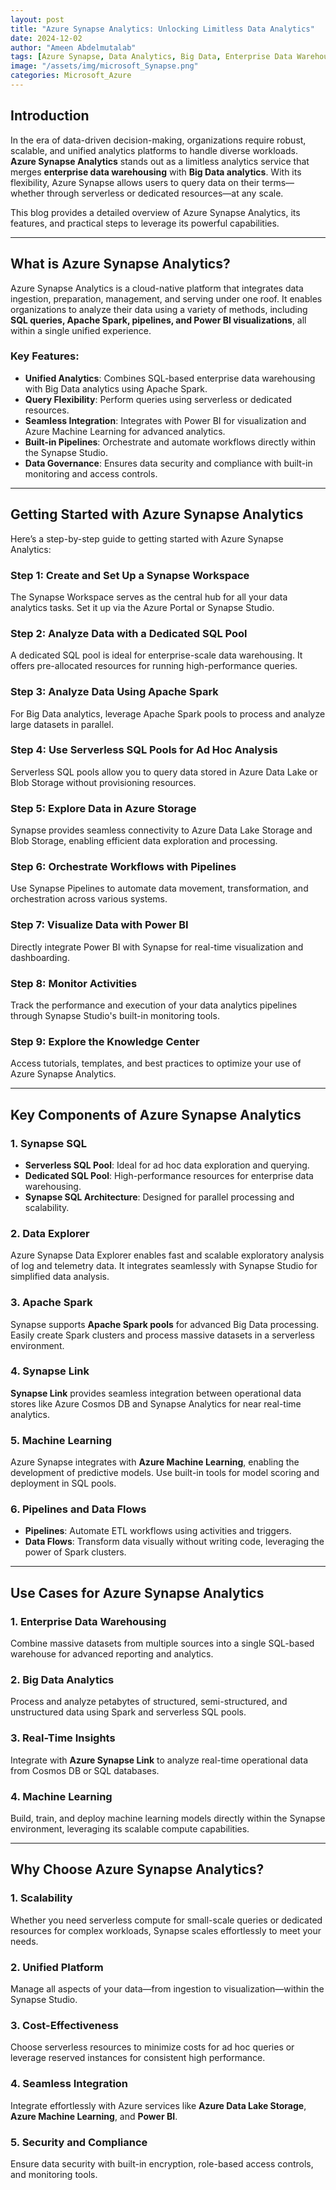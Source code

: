 ```yaml
---
layout: post
title: "Azure Synapse Analytics: Unlocking Limitless Data Analytics"
date: 2024-12-02
author: "Ameen Abdelmutalab"
tags: [Azure Synapse, Data Analytics, Big Data, Enterprise Data Warehousing, Azure]
image: "/assets/img/microsoft_Synapse.png"
categories: Microsoft_Azure
---
```


## Introduction

In the era of data-driven decision-making, organizations require robust, scalable, and unified analytics platforms to handle diverse workloads. **Azure Synapse Analytics** stands out as a limitless analytics service that merges **enterprise data warehousing** with **Big Data analytics**. With its flexibility, Azure Synapse allows users to query data on their terms—whether through serverless or dedicated resources—at any scale. 

This blog provides a detailed overview of Azure Synapse Analytics, its features, and practical steps to leverage its powerful capabilities.

---

## What is Azure Synapse Analytics?

Azure Synapse Analytics is a cloud-native platform that integrates data ingestion, preparation, management, and serving under one roof. It enables organizations to analyze their data using a variety of methods, including **SQL queries, Apache Spark, pipelines, and Power BI visualizations**, all within a single unified experience.

### **Key Features:**
- **Unified Analytics**: Combines SQL-based enterprise data warehousing with Big Data analytics using Apache Spark.
- **Query Flexibility**: Perform queries using serverless or dedicated resources.
- **Seamless Integration**: Integrates with Power BI for visualization and Azure Machine Learning for advanced analytics.
- **Built-in Pipelines**: Orchestrate and automate workflows directly within the Synapse Studio.
- **Data Governance**: Ensures data security and compliance with built-in monitoring and access controls.

---

## Getting Started with Azure Synapse Analytics

Here’s a step-by-step guide to getting started with Azure Synapse Analytics:

### **Step 1: Create and Set Up a Synapse Workspace**
The Synapse Workspace serves as the central hub for all your data analytics tasks. Set it up via the Azure Portal or Synapse Studio.

### **Step 2: Analyze Data with a Dedicated SQL Pool**
A dedicated SQL pool is ideal for enterprise-scale data warehousing. It offers pre-allocated resources for running high-performance queries.

### **Step 3: Analyze Data Using Apache Spark**
For Big Data analytics, leverage Apache Spark pools to process and analyze large datasets in parallel.

### **Step 4: Use Serverless SQL Pools for Ad Hoc Analysis**
Serverless SQL pools allow you to query data stored in Azure Data Lake or Blob Storage without provisioning resources.

### **Step 5: Explore Data in Azure Storage**
Synapse provides seamless connectivity to Azure Data Lake Storage and Blob Storage, enabling efficient data exploration and processing.

### **Step 6: Orchestrate Workflows with Pipelines**
Use Synapse Pipelines to automate data movement, transformation, and orchestration across various systems.

### **Step 7: Visualize Data with Power BI**
Directly integrate Power BI with Synapse for real-time visualization and dashboarding.

### **Step 8: Monitor Activities**
Track the performance and execution of your data analytics pipelines through Synapse Studio's built-in monitoring tools.

### **Step 9: Explore the Knowledge Center**
Access tutorials, templates, and best practices to optimize your use of Azure Synapse Analytics.

---

## Key Components of Azure Synapse Analytics

### **1. Synapse SQL**
- **Serverless SQL Pool**: Ideal for ad hoc data exploration and querying.
- **Dedicated SQL Pool**: High-performance resources for enterprise data warehousing.
- **Synapse SQL Architecture**: Designed for parallel processing and scalability.

### **2. Data Explorer**
Azure Synapse Data Explorer enables fast and scalable exploratory analysis of log and telemetry data. It integrates seamlessly with Synapse Studio for simplified data analysis.

### **3. Apache Spark**
Synapse supports **Apache Spark pools** for advanced Big Data processing. Easily create Spark clusters and process massive datasets in a serverless environment.

### **4. Synapse Link**
**Synapse Link** provides seamless integration between operational data stores like Azure Cosmos DB and Synapse Analytics for near real-time analytics.

### **5. Machine Learning**
Azure Synapse integrates with **Azure Machine Learning**, enabling the development of predictive models. Use built-in tools for model scoring and deployment in SQL pools.

### **6. Pipelines and Data Flows**
- **Pipelines**: Automate ETL workflows using activities and triggers.
- **Data Flows**: Transform data visually without writing code, leveraging the power of Spark clusters.

---

## Use Cases for Azure Synapse Analytics

### **1. Enterprise Data Warehousing**
Combine massive datasets from multiple sources into a single SQL-based warehouse for advanced reporting and analytics.

### **2. Big Data Analytics**
Process and analyze petabytes of structured, semi-structured, and unstructured data using Spark and serverless SQL pools.

### **3. Real-Time Insights**
Integrate with **Azure Synapse Link** to analyze real-time operational data from Cosmos DB or SQL databases.

### **4. Machine Learning**
Build, train, and deploy machine learning models directly within the Synapse environment, leveraging its scalable compute capabilities.

---

## Why Choose Azure Synapse Analytics?

### **1. Scalability**
Whether you need serverless compute for small-scale queries or dedicated resources for complex workloads, Synapse scales effortlessly to meet your needs.

### **2. Unified Platform**
Manage all aspects of your data—from ingestion to visualization—within the Synapse Studio.

### **3. Cost-Effectiveness**
Choose serverless resources to minimize costs for ad hoc queries or leverage reserved instances for consistent high performance.

### **4. Seamless Integration**
Integrate effortlessly with Azure services like **Azure Data Lake Storage**, **Azure Machine Learning**, and **Power BI**.

### **5. Security and Compliance**
Ensure data security with built-in encryption, role-based access controls, and monitoring tools.

